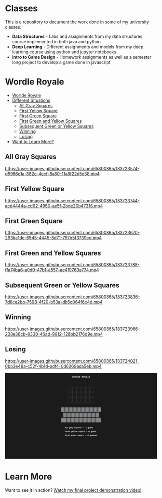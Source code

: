 # Classes

This is a repository to document the work done in some of my university classes.

-   **Data Structures** - Labs and assignments from my data structures course implemented in both java and python
-   **Deep Learning** - Different assignments and models from my deep learning course using python and jupyter notebooks
-   **Intro to Game Design** - Homework assignments as well as a semester long project to develop a game done in javascript

# Wordle Royale

-   [Worlde Royale](#wordle-royale)
-   [Different Situations](#different-situations)
    -   [All Gray Squares](#all-gray-squares)
    -   [First Yellow Square](#first-yellow-square)
    -   [First Green Square](#first-green-square)
    -   [First Green and Yellow Squares](#first-green-and-yellow-squares)
    -   [Subsequent Green or Yellow Squares](#subsequent-green-or-yellow-squares)
    -   [Winning](#winning)
    -   [Losing](#losing)
-   [Want to Learn More?](#learn-more)

## All Gray Squares

https://user-images.githubusercontent.com/65800865/183723574-d5966e1a-882c-4ecf-8a80-11a8f22d5e38.mp4

## First Yellow Square

https://user-images.githubusercontent.com/65800865/183723744-acd4444a-cd62-4950-ae5f-2bde20b47316.mp4

## First Green Square

https://user-images.githubusercontent.com/65800865/183723670-293bc1de-6545-4445-8d71-797b5f3739cd.mp4

## First Green and Yellow Squares

https://user-images.githubusercontent.com/65800865/183723788-ffa74ba6-a0d0-47b1-a557-ae419763a774.mp4

## Subsequent Green or Yellow Squares

https://user-images.githubusercontent.com/65800865/183723836-7d8ce2bb-7598-4f20-b53a-db5c064f6c4d.mp4

## Winning

https://user-images.githubusercontent.com/65800865/183723966-238e38cb-8330-46ad-9612-128bb2176d9e.mp4

## Losing

https://user-images.githubusercontent.com/65800865/183724021-0bb3e48a-c52f-4b1d-adf4-0d6069ada5eb.mp4

<p align="center">
  <img src="./assets/main-page.png"/>
</p>

# Learn More

Want to see it in action? [Watch my final project demonstration video!](https://www.youtube.com/watch?v=D_Eb5b_8feQ)
